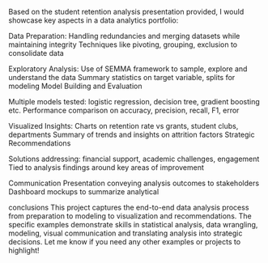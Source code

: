 Based on the student retention analysis presentation provided, I would showcase key aspects in a data analytics portfolio:

Data Preparation:
Handling redundancies and merging datasets while maintaining integrity
Techniques like pivoting, grouping, exclusion to consolidate data

Exploratory Analysis:
Use of SEMMA framework to sample, explore and understand the data
Summary statistics on target variable, splits for modeling
Model Building and Evaluation

Multiple models tested:
logistic regression, decision tree, gradient boosting etc.
Performance comparison on accuracy, precision, recall, F1, error

Visualized Insights:
Charts on retention rate vs grants, student clubs, departments
Summary of trends and insights on attrition factors
Strategic Recommendations

Solutions addressing:
financial support, academic challenges, engagement
Tied to analysis findings around key areas of improvement

Communication
Presentation conveying analysis outcomes to stakeholders
Dashboard mockups to summarize analytical 

conclusions
This project captures the end-to-end data analysis process from preparation to modeling to visualization and recommendations. The specific examples demonstrate skills in statistical analysis, data wrangling, modeling, visual communication and translating analysis into strategic decisions. Let me know if you need any other examples or projects to highlight!

